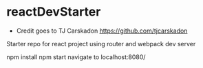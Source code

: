 # reactDevStarter
* Credit goes to TJ Carskadon
https://github.com/tjcarskadon

Starter repo for react project using router and webpack dev server

npm install
npm start
navigate to localhost:8080/
